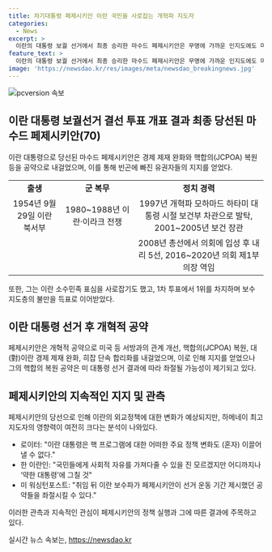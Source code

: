 ```yaml
---
title: 차기대통령 페제시키안 이란 국민을 사로잡는 개혁파 지도자
categories:
  - News
excerpt: >
  이란의 대통령 보궐 선거에서 최종 승리한 마수드 페제시키안은 무명에 가까운 인지도에도 미국 등 서방과의 관계 개선, 핵합의(JCPOA) 복원 등을 통한 경제 제재 완화를 약속함으로써 지지를 얻었다. 페제시키안은 이란 개혁파 정치인으로, 군 복무를 거쳐 의사로 활동한 뒤 정치에 뛰어들었으며, 여러 차례의 선거에서 성공을 거두었다. 그러나 그의 실제 외교정책에 대한 변화와 효과에 대한 의문이 여전히 남아있다.
feature_text: >
  이란의 대통령 보궐 선거에서 최종 승리한 마수드 페제시키안은 무명에 가까운 인지도에도 미국 등 서방과의 관계 개선, 핵합의(JCPOA) 복원 등을 통한 경제 제재 완화를 약속함으로써 지지를 얻었다. 페제시키안은 이란 개혁파 정치인으로, 군 복무를 거쳐 의사로 활동한 뒤 정치에 뛰어들었으며, 여러 차례의 선거에서 성공을 거두었다. 그러나 그의 실제 외교정책에 대한 변화와 효과에 대한 의문이 여전히 남아있다.
image: 'https://newsdao.kr/res/images/meta/newsdao_breakingnews.jpg'
---
```


<p><img src="https://newsdao.kr/res/images/meta/newsdao_breakingnews.jpg" alt="pcversion 속보" /></p>

<h2 data-ke-size="size26">이란 대통령 보궐선거 결선 투표 개표 결과 최종 당선된 마수드 페제시키안(70)</h2>

<p data-ke-size="size16">이란 대통령으로 당선된 마수드 페제시키안은 경제 제재 완화와 핵합의(JCPOA) 복원 등을 공약으로 내걸었으며, 이를 통해 빈곤에 빠진 유권자들의 지지를 얻었다.</p>

<table>
  <tr>
    <td style="text-align: center; height: 17px;"><b>출생</b></td>
    <td style="text-align: center; height: 17px;"><b>군 복무</b></td>
    <td style="text-align: center; height: 17px;"><b>정치 경력</b></td>
  </tr>
  <tr>
    <td style="text-align: center;">1954년 9월 29일 이란 북서부</td>
    <td style="text-align: center;">1980~1988년 이란·이라크 전쟁</td>
    <td style="text-align: center;">1997년 개혁파 모하마드 하타미 대통령 시절 보건부 차관으로 발탁, 2001~2005년 보건 장관</td>
  </tr>
  <tr>
    <td style="text-align: center;"></td>
    <td style="text-align: center;"></td>
    <td style="text-align: center;">2008년 총선에서 의회에 입성 후 내리 5선, 2016~2020년 의회 제1부의장 역임</td>
  </tr>
</table>

<p data-ke-size="size16">또한, 그는 이란 소수민족 표심을 사로잡기도 했고, 1차 투표에서 1위를 차지하며 보수 지도층의 불만을 득표로 이어받았다.</p>

<h2 data-ke-size="size26">이란 대통령 선거 후 개혁적 공약</h2>

<p data-ke-size="size16">페제시키안은 개혁적 공약으로 미국 등 서방과의 관계 개선, 핵합의(JCPOA) 복원, 대(對)이란 경제 제재 완화, 히잡 단속 합리화를 내걸었으며, 이로 인해 지지를 얻었으나 그의 핵합의 복원 공약은 미 대통령 선거 결과에 따라 좌절될 가능성이 제기되고 있다.</p>

<h2 data-ke-size="size26">페제시키안의 지속적인 지지 및 관측</h2>

<p data-ke-size="size16">페제시키안의 당선으로 인해 이란의 외교정책에 대한 변화가 예상되지만, 하메네이 최고지도자의 영향력이 여전히 크다는 분석이 나와있다.</p>

<ul>
  <li>로이터: "이란 대통령은 핵 프로그램에 대한 어떠한 주요 정책 변화도 (혼자) 이끌어낼 수 없다."</li>
  <li>한 이란인: "국민들에게 사회적 자유를 가져다줄 수 있을 진 모르겠지만 어디까지나 ‘약한 대통령’에 그칠 것"</li>
  <li>미 워싱턴포스트: "취임 뒤 이란 보수파가 페제시키안이 선거 운동 기간 제시했던 공약들을 좌절시킬 수 있다."</li>
</ul>

<p data-ke-size="size16">이러한 관측과 지속적인 관심이 페제시키안의 정책 실행과 그에 따른 결과에 주목하고 있다.</p>
실시간 뉴스 속보는, <a href="https://newsdao.kr" rel="dofollow">https://newsdao.kr</a>


